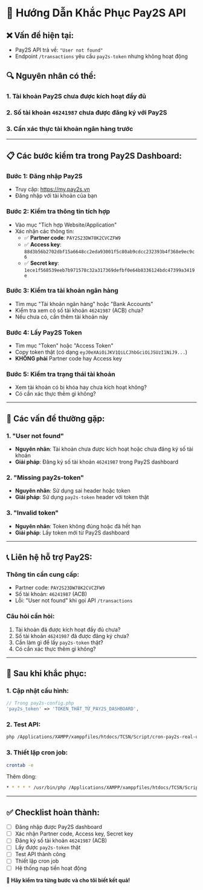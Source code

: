 # 🔧 Hướng Dẫn Khắc Phục Pay2S API

## ❌ **Vấn đề hiện tại:**
- Pay2S API trả về: `"User not found"`
- Endpoint `/transactions` yêu cầu `pay2s-token` nhưng không hoạt động

## 🔍 **Nguyên nhân có thể:**

### **1. Tài khoản Pay2S chưa được kích hoạt đầy đủ**
### **2. Số tài khoản `46241987` chưa được đăng ký với Pay2S**
### **3. Cần xác thực tài khoản ngân hàng trước**

---

## 📋 **Các bước kiểm tra trong Pay2S Dashboard:**

### **Bước 1: Đăng nhập Pay2S**
- Truy cập: https://my.pay2s.vn
- Đăng nhập với tài khoản của bạn

### **Bước 2: Kiểm tra thông tin tích hợp**
- Vào mục "Tích hợp Website/Application"
- Xác nhận các thông tin:
  - ✅ **Partner code**: `PAY2S23DW78K2CVCZFW9`
  - ✅ **Access key**: `88d3b56b2702dbf15a6648cc2eda93001f5c80ab9cdcc232393b4f368e9ec9c6`
  - ✅ **Secret key**: `1ece1f568539eeb7b971578c32a317369defbf0e64b8336124bdc47399a3419e`

### **Bước 3: Kiểm tra tài khoản ngân hàng**
- Tìm mục "Tài khoản ngân hàng" hoặc "Bank Accounts"
- Kiểm tra xem có số tài khoản `46241987` (ACB) chưa?
- Nếu chưa có, cần thêm tài khoản này

### **Bước 4: Lấy Pay2S Token**
- Tìm mục "Token" hoặc "Access Token"
- Copy token thật (có dạng `eyJ0eXAiOiJKV1QiLCJhbGciOiJSUzI1NiJ9...`)
- **KHÔNG phải** Partner code hay Access key

### **Bước 5: Kiểm tra trạng thái tài khoản**
- Xem tài khoản có bị khóa hay chưa kích hoạt không?
- Có cần xác thực thêm gì không?

---

## 🚨 **Các vấn đề thường gặp:**

### **1. "User not found"**
- **Nguyên nhân**: Tài khoản chưa được kích hoạt hoặc chưa đăng ký số tài khoản
- **Giải pháp**: Đăng ký số tài khoản `46241987` trong Pay2S dashboard

### **2. "Missing pay2s-token"**
- **Nguyên nhân**: Sử dụng sai header hoặc token
- **Giải pháp**: Sử dụng `pay2s-token` header với token thật

### **3. "Invalid token"**
- **Nguyên nhân**: Token không đúng hoặc đã hết hạn
- **Giải pháp**: Lấy token mới từ Pay2S dashboard

---

## 📞 **Liên hệ hỗ trợ Pay2S:**

### **Thông tin cần cung cấp:**
- Partner code: `PAY2S23DW78K2CVCZFW9`
- Số tài khoản: `46241987` (ACB)
- Lỗi: "User not found" khi gọi API `/transactions`

### **Câu hỏi cần hỏi:**
1. Tài khoản đã được kích hoạt đầy đủ chưa?
2. Số tài khoản `46241987` đã được đăng ký chưa?
3. Cần làm gì để lấy `pay2s-token` thật?
4. Có cần xác thực thêm gì không?

---

## 🔄 **Sau khi khắc phục:**

### **1. Cập nhật cấu hình:**
```php
// Trong pay2s-config.php
'pay2s_token' => 'TOKEN_THẬT_TỪ_PAY2S_DASHBOARD',
```

### **2. Test API:**
```bash
php /Applications/XAMPP/xamppfiles/htdocs/TCSN/Script/cron-pay2s-real-only.php
```

### **3. Thiết lập cron job:**
```bash
crontab -e
```
Thêm dòng:
```bash
* * * * * /usr/bin/php /Applications/XAMPP/xamppfiles/htdocs/TCSN/Script/cron-pay2s-real-only.php >> /Applications/XAMPP/xamppfiles/htdocs/TCSN/Script/logs/cron-real.log 2>&1
```

---

## ✅ **Checklist hoàn thành:**

- [ ] Đăng nhập được Pay2S dashboard
- [ ] Xác nhận Partner code, Access key, Secret key
- [ ] Đăng ký số tài khoản `46241987` (ACB)
- [ ] Lấy được `pay2s-token` thật
- [ ] Test API thành công
- [ ] Thiết lập cron job
- [ ] Hệ thống nạp tiền hoạt động

**🎯 Hãy kiểm tra từng bước và cho tôi biết kết quả!**


